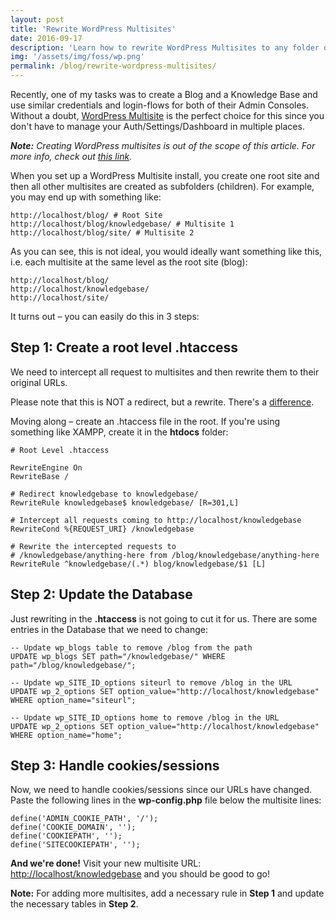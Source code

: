 ```yaml
---
layout: post
title: 'Rewrite WordPress Multisites'
date: 2016-09-17
description: 'Learn how to rewrite WordPress Multisites to any folder on your server.'
img: '/assets/img/foss/wp.png'
permalink: /blog/rewrite-wordpress-multisites/
---
```


Recently, one of my tasks was to create a Blog and a Knowledge Base and use similar credentials and login-flows for both of their Admin Consoles. Without a doubt, [WordPress Multisite][wordpress-multisite] is the perfect choice for this since you don't have to manage your Auth/Settings/Dashboard in multiple places.

<i><b>Note:</b> Creating WordPress multisites is out of the scope of this article. For more info, check out [this link][wordpress-multisite].</i>

When you set up a WordPress Multisite install, you create one root site and then all other multisites are created as subfolders (children). For example, you may end up with something like:

```
http://localhost/blog/ # Root Site
http://localhost/blog/knowledgebase/ # Multisite 1
http://localhost/blog/site/ # Multisite 2
```

As you can see, this is not ideal, you would ideally want something like this, i.e. each multisite at the same level as the root site (blog):

```
http://localhost/blog/
http://localhost/knowledgebase/
http://localhost/site/
```

It turns out – you can easily do this in 3 steps:

## Step 1: Create a root level .htaccess

We need to intercept all request to multisites and then rewrite them to their original URLs.

Please note that this is NOT a redirect, but a rewrite. There's a [difference][rewrite-redirect].

Moving along – create an .htaccess file in the root. If you're using something like XAMPP, create it in the <b>htdocs</b> folder:

```
# Root Level .htaccess

RewriteEngine On
RewriteBase /

# Redirect knowledgebase to knowledgebase/
RewriteRule knowledgebase$ knowledgebase/ [R=301,L]

# Intercept all requests coming to http://localhost/knowledgebase
RewriteCond %{REQUEST_URI} /knowledgebase

# Rewrite the intercepted requests to
# /knowledgebase/anything-here from /blog/knowledgebase/anything-here
RewriteRule ^knowledgebase/(.*) blog/knowledgebase/$1 [L]
```

## Step 2: Update the Database

Just rewriting in the <b>.htaccess</b> is not going to cut it for us. There are some entries in the Database that we need to change:

```
-- Update wp_blogs table to remove /blog from the path
UPDATE wp_blogs SET path="/knowledgebase/" WHERE path="/blog/knowledgebase/";

-- Update wp_SITE_ID_options siteurl to remove /blog in the URL
UPDATE wp_2_options SET option_value="http://localhost/knowledgebase" WHERE option_name="siteurl";

-- Update wp_SITE_ID_options home to remove /blog in the URL
UPDATE wp_2_options SET option_value="http://localhost/knowledgebase" WHERE option_name="home";
```

## Step 3: Handle cookies/sessions

Now, we need to handle cookies/sessions since our URLs have changed. Paste the following lines in the <b>wp-config.php</b> file below the multisite lines:

```
define('ADMIN_COOKIE_PATH', '/');
define('COOKIE_DOMAIN', '');
define('COOKIEPATH', '');
define('SITECOOKIEPATH', '');
```

<b>And we're done!</b> Visit your new multisite URL: [http://localhost/knowledgebase]() and you should be good to go!

<b>Note:</b> For adding more multisites, add a necessary rule in <b>Step 1</b> and update the necessary tables in <b>Step 2</b>.

[wordpress-multisite]: https://codex.wordpress.org/Create_A_Network
[rewrite-redirect]: http://weblogs.asp.net/owscott/rewrite-vs-redirect-what-s-the-difference

